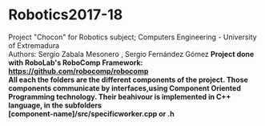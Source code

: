 # Robotics2017-18
Project "Chocon" for Robotics subject; Computers Engineering - University of Extremadura <br/>
Authors: Sergio Zabala Mesonero , Sergio Fernández Gómez
<b/> Project done with RoboLab's RoboComp Framework: https://github.com/robocomp/robocomp <br/>
All each the folders are the different components of the project.
Those components communicate by interfaces,using Component Oriented Programming technology.
Their beahivour is implemented in C++ language, in the subfolders <br/>
<b/> [component-name]/src/specificworker.cpp or .h
